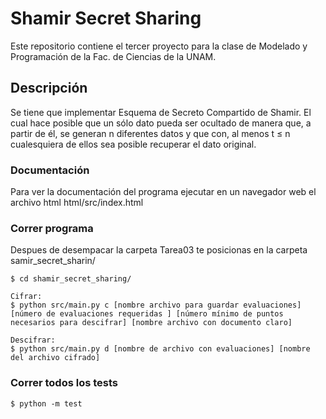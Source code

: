 # Shamir Secret Sharing

Este repositorio contiene el tercer proyecto para la clase de Modelado y Programación de la Fac. de Ciencias de la UNAM.


## Descripción

Se tiene que implementar Esquema de Secreto Compartido de Shamir. El cual hace posible que un sólo dato pueda ser ocultado de manera que, a partir de él, se generan n diferentes datos y que con, al menos t ≤ n cualesquiera de ellos sea posible recuperar el dato original.


### Documentación
Para ver la documentación del programa ejecutar en un navegador web el archivo html html/src/index.html

### Correr programa

Despues de desempacar la carpeta Tarea03 te posicionas en la carpeta samir_secret_sharin/

```
$ cd shamir_secret_sharing/

Cifrar:
$ python src/main.py c [nombre archivo para guardar evaluaciones] [número de evaluaciones requeridas ] [número mínimo de puntos necesarios para descifrar] [nombre archivo con documento claro]

Descifrar:
$ python src/main.py d [nombre de archivo con evaluaciones] [nombre del archivo cifrado]

```

### Correr todos los tests
```
$ python -m test
```